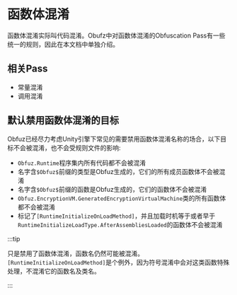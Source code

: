 # 函数体混淆

函数体混淆实际叫代码混淆。Obufz中对函数体混淆的Obfuscation Pass有一些统一的规则，因此在本文档中单独介绍。

## 相关Pass

- 常量混淆
- 调用混淆

## 默认禁用函数体混淆的目标

Obfuz已经尽力考虑Unity引擎下常见的需要禁用函数体混淆名称的场合，以下目标不会被混淆，也不会受规则文件的影响:

- `Obfuz.Runtime`程序集内所有代码都不会被混淆
- 名字含`$Obfuz$`前缀的类型是Obfuz生成的，它们的所有成员函数体不会被混淆
- 名字含`$Obfuz$`前缀的函数是Obfuz生成的，它们的函数体不会被混淆
- `Obfuz.EncryptionVM.GeneratedEncryptionVirtualMachine`类的所有函数体都不会被混淆
- 标记了`[RuntimeInitializeOnLoadMethod]`，并且加载时机等于或者早于`RuntimeInitializeLoadType.AfterAssembliesLoaded`的函数体不会被混淆

:::tip

只是禁用了函数体混淆，函数名仍然可能被混淆。`[RuntimeInitializeOnLoadMethod]`是个例外，因为符号混淆中会对这类函数特殊处理，不混淆它的函数名及类名。

:::
